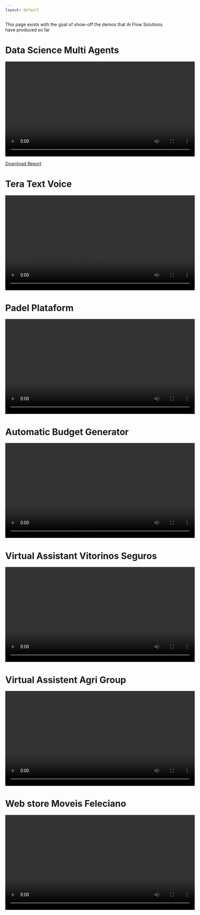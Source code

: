 ```yaml
---
layout: default
---
```


This page exists with the goal of show-off the demos that Ai Flow Solutions have produced so far

# Data Science Multi Agents

<video width="600" controls>
  <source src="videos\Multi-Agentes-Relatório-Análise-Dados.mp4" type="video/mp4">
  Your browser does not support the video tag.
</video>

<a href="Report_Employee_Attrition.pdf" download="Report_Employee_Attrition.pdf">Download Report</a>
# Tera Text Voice

<video width="600" controls>
  <source src="videos\Tera-Texto-Voz.mp4" type="video/mp4">
  Your browser does not support the video tag.
</video>

# Padel Plataform

<video width="600" controls>
  <source src="videos\Plataforma-Padel.mp4" type="video/mp4">
  Your browser does not support the video tag.
</video>

# Automatic Budget Generator

<video width="600" controls>
  <source src="videos\Orçamento-Automático.mp4" type="video/mp4">
  Your browser does not support the video tag.
</video>

# Virtual Assistant Vitorinos Seguros 

<video width="600" controls>
  <source src="videos\Assistente-Vitorinos-Seguros.mp4" type="video/mp4">
  Your browser does not support the video tag.
</video>

# Virtual Assistent Agri Group

<video width="600" controls>
  <source src="videos\Assistente-Agriloja.mp4" type="video/mp4">
  Your browser does not support the video tag.
</video>

# Web store Moveis Feleciano

<video width="600" controls>
  <source src="videos\Web-Store-Moveis-Feliciano.mp4" type="video/mp4">
  Your browser does not support the video tag.
</video>
